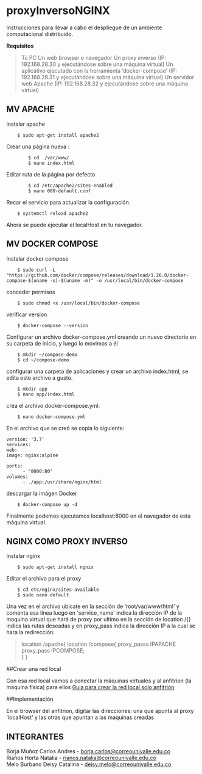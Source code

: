 # proxyInversoNGINX
Instrucciones para llevar  a cabo el despliegue de un ambiente computacional distribuido.


**Requisitos**

>Tú PC
>Un web browser o navegador
>Un proxy inverso (IP: 192.168.28.30 y ejecutándose sobre una máquina virtual)
>Un aplicativo ejecutado con la herramienta ‘docker-compose’ (IP: 192.168.28.31 y ejecutándose sobre una máquina virtual)
>Un servidor web Apache (IP: 192.168.28.32 y ejecutándose sobre una máquina virtual)


## MV APACHE

Instalar apache
```
    $ sudo apt-get install apache2
```
Crear una página nueva :
```
		$ cd  /var/www/
		$ nano index.html
```
Editar ruta de la página por defecto
```
		$ cd /etc/apache2/sites-enabled
		$ nano 000-default.conf
```
Recar el servicio para actualizar la configuración.
```
    $ systemctl reload apache2
```
Ahora se puede ejecutar el localHost en tu navegador.

## MV DOCKER COMPOSE
Instalar docker compose
```
    $ sudo curl -L "https://github.com/docker/compose/releases/download/1.26.0/docker-compose-$(uname -s)-$(uname -m)" -o /usr/local/bin/docker-compose
```
conceder permisos
```
    $ sudo chmod +x /usr/local/bin/docker-compose
```
verificar version
```
    $ docker-compose --version
```
Configurar un archivo docker-compose.yml creando un nuevo directorio en su carpeta de inicio, y luego lo movimos a él
```
    $ mkdir ~/compose-demo
    $ cd ~/compose-demo
```
configurar una carpeta de aplicaciones y crear un archivo index.html, se edita este archivo a gusto.
```
    $ mkdir app
    $ nano app/index.html
```
crea el archivo docker-compose.yml:
```
    $ nano docker-compose.yml
```

En el archivo que se creó se copia lo siguiente:
```
version: '3.7'
services:
web:
image: nginx:alpine

ports:
      - "8000:80"
volumes:
      - ./app:/usr/share/nginx/html
```
descargar la imágen Docker
```
    $ docker-compose up -d
```

Finalmente podemos  ejecutamos localhost:8000 en el navegador de esta máquina virtual.

## NGINX COMO PROXY INVERSO

Instalar nginx
```
    $ sudo apt-get install ngnix
```

Editar el archivo para el proxy
```
    $ cd etc/nginx/sites-available
    $ sudo nano default
```
Una vez en el archivo ubicate en la sección de  ‘root/var/www/html’ y comenta esa línea
luego en 'service_name' indica la dirección IP de la maquina virtual que hará de proxy
por ultimo en la sección de location /{} indica las rutas deseadas y en proxy_pass indica la dirección IP a la cual se hara la redirección:

>location /apache{                                 location  /compose{
>     proxy_passs  IPAPACHE                            proxy_pass  IPCOMPOSE;     
>}                                                 } 


##Crear una red local

Con esa red local vamos a conectar la máquinas virtuales y al anfitrion (la maquina física)
para ellos 
[Guia para crear la red local solo anfitrión](https://carleton.ca/scs/2019/creating-a-new-host-only-adapter-in-virtualbox/)


##Implementación

En el browser del anfitrion, digitar las direcciones: una que apunta al proxy 'localHost' y las otras que apuntan a las maquinas creadas


## **INTEGRANTES**
Borja Muñoz Carlos Andres - borja.carlos@correounivalle.edu.co <br />
Riaños Horta Natalia - rianos.natalia@correounivalle.edu.co <br />
Melo Burbano Deisy Catalina - deisy.melo@correounivalle.edu.co <br />

